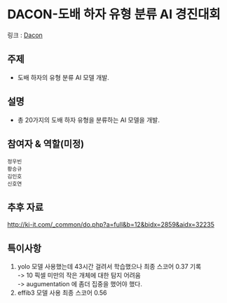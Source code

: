 # DACON-도배 하자 유형 분류 AI 경진대회
링크 : [Dacon](https://dacon.io/competitions/official/236082/overview/description)

## 주제
- 도배 하자의 유형 분류 AI 모델 개발.

## 설명
- 총 20가지의 도배 하자 유형을 분류하는 AI 모델을 개발.

## 참여자 & 역할(미정)
`정우빈`<br>
`황승규`<br>
`김인호`<br>
`신호연`<br>

## 추후 자료
http://ki-it.com/_common/do.php?a=full&b=12&bidx=2859&aidx=32235


## 특이사항
1. yolo 모델 사용했는데 43시간 걸려서 학습했으나 최종 스코어 0.37 기록 <br>
-> 10 픽셀 미만의 작은 개체에 대한 탐지 어려움 <br>
-> augumentation 에 좀더 집중을 했어야 했다.<br>
2. effib3 모델 사용 최종 스코어 0.56

